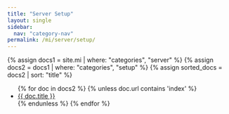 ```yaml
---
title: "Server Setup"
layout: single
sidebar:
  nav: "category-nav"
permalink: /mi/server/setup/
---
```


{% assign docs1 = site.mi | where: "categories", "server" %}
{% assign docs2 = docs1 | where: "categories", "setup" %}
{% assign sorted_docs = docs2 | sort: "title" %}

<ul>
  {% for doc in docs2 %}
    {% unless doc.url contains 'index' %}
      <li><a href="{{ doc.url }}">{{ doc.title }}</a></li>
    {% endunless %}
  {% endfor %}
</ul>
